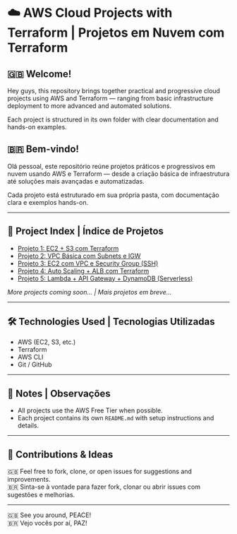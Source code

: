 # ☁️ AWS Cloud Projects with Terraform | Projetos em Nuvem com Terraform

## 🇬🇧 Welcome!
Hey guys, this repository brings together practical and progressive cloud projects using AWS and Terraform — ranging from basic infrastructure deployment to more advanced and automated solutions.

Each project is structured in its own folder with clear documentation and hands-on examples.

## 🇧🇷 Bem-vindo!
Olá pessoal, este repositório reúne projetos práticos e progressivos em nuvem usando AWS e Terraform — desde a criação básica de infraestrutura até soluções mais avançadas e automatizadas.

Cada projeto está estruturado em sua própria pasta, com documentação clara e exemplos hands-on.

---

## 📁 Project Index | Índice de Projetos

- [Projeto 1: EC2 + S3 com Terraform](./projeto1-ec2-s3)
- [Projeto 2: VPC Básica com Subnets e IGW](./projeto2-vpc-basica)
- [Projeto 3: EC2 com VPC e Security Group (SSH)](./projeto3-ec2-vpc-sg)
- [Projeto 4: Auto Scaling + ALB com Terraform](./projeto4-autoscaling-alb)
- [Projeto 5: Lambda + API Gateway + DynamoDB (Serverless)](./projeto5-lambda-apigateway-dynamodb)

*More projects coming soon... | Mais projetos em breve...*

---

## 🛠️ Technologies Used | Tecnologias Utilizadas

- AWS (EC2, S3, etc.)
- Terraform
- AWS CLI
- Git / GitHub

---

## 📌 Notes | Observações

- All projects use the AWS Free Tier when possible.  
- Each project contains its own `README.md` with setup instructions and details.

---

## 🤝 Contributions & Ideas

🇬🇧 Feel free to fork, clone, or open issues for suggestions and improvements.  
🇧🇷 Sinta-se à vontade para fazer fork, clonar ou abrir issues com sugestões e melhorias.

---

🇬🇧 See you around, PEACE!  
🇧🇷 Vejo vocês por aí, PAZ!
